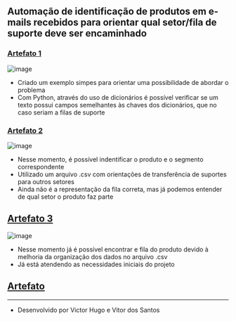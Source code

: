 ## Automação de identificação de produtos em e-mails recebidos para orientar qual setor/fila de suporte deve ser encaminhado



### [Artefato 1](https://github.com/victorhugochrisosthemos/email_automation/tree/main/artifact_one)

![image](https://github.com/user-attachments/assets/670e8057-f86e-4086-9d3a-6651232ef760)

  - Criado um exemplo simpes para orientar uma possibilidade de abordar o problema
  - Com Python, através do uso de dicionários é possível verificar se um texto possui campos semelhantes às chaves dos dicionários, que no caso seriam a filas de suporte 
### [Artefato 2](https://github.com/victorhugochrisosthemos/email_automation/tree/main/artifact_two)

![image](https://github.com/user-attachments/assets/e3064b63-fba7-44a1-9b69-f40c1ee8697f)

  - Nesse momento, é possível indentificar o produto e o segmento correspondente
  - Utilizado um arquivo .csv com orientações de transferência de suportes para outros setores
  - Ainda não é a representação da fila correta, mas já podemos entender de qual setor o produto faz parte


## [Artefato 3](https://github.com/victorhugochrisosthemos/email_automation/tree/main/artifact_three)

![image](https://github.com/user-attachments/assets/5f6b0fbd-c59e-4c63-8e05-a5d51b6dd489)

  - Nesse momento já é possível encontrar e fila do produto devido à melhoria da organização dos dados no arquivo .csv
  - Já está atendendo as necessidades iniciais do projeto

## [Artefato]()

----------------------------------------------

- Desenvolvido por Victor Hugo e Vitor dos Santos
